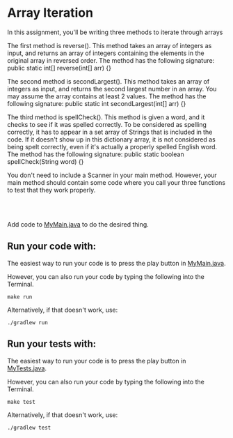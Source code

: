 # Array Iteration

In this assignment, you'll be writing three methods to iterate through arrays

The first method is reverse(). This method takes an array of integers as input, and returns an array of integers containing the elements in the original array in reversed order. The method has the following signature: public static int[] reverse(int[] arr) {}

The second method is secondLargest(). This method takes an array of integers as input, and returns the second largest number in an array. You may assume the array contains at least 2 values. The method has the following signature: public static int secondLargest(int[] arr) {}

The third method is spellCheck(). This method is given a word, and it checks to see if it was spelled correctly. To be considered as spelling correctly, it has to appear in a set array of Strings that is included in the code. If it doesn't show up in this dictionary array, it is not considered as being spelt correctly, even if it's actually a properly spelled English word. The method has the following signature: public static boolean spellCheck(String word) {} 

You don't need to include a Scanner in your main method. However, your main method should contain some code where you call your three functions to test that they work properly. 

<br />
<br />

Add code to [MyMain.java](src/main/java/MyMain.java) to do the desired thing.

## Run your code with:
The easiest way to run your code is to press the play button in [MyMain.java](src/main/java/MyMain.java).

However, you can also run your code by typing the following into the Terminal.

```shell script
make run
```

Alternatively, if that doesn't work, use:

```shell script
./gradlew run
```

## Run your tests with:
The easiest way to run your code is to press the play button in [MyTests.java](src/test/java/MyTests.java).

However, you can also run your code by typing the following into the Terminal.

```shell script
make test
```

Alternatively, if that doesn't work, use:

```shell script
./gradlew test
```